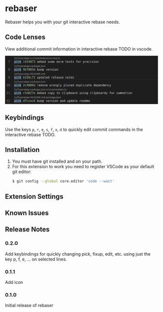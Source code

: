 # rebaser

Rebaser helps you with your git interactive rebase needs.

## Code Lenses

View additional commit information in interactive rebase TODO in vscode.

![Example code lenses](figures/lens_example.png)

## Keybindings

Use the keys `p`, `r`, `e`, `s`, `f`, `x`, `d` to quickly edit commit commands in the interactive rebase TODO.

## Installation

1. You must have git installed and on your path.
2. For this extension to work you need to register VSCode as your default git editor:
    ```bash
    $ git config --global core.editor 'code --wait'
    ```

## Extension Settings

## Known Issues

## Release Notes

### 0.2.0

Add keybindings for quickly changing pick, fixup, edit, etc. using just the key p, f, e, ... on selected lines.

### 0.1.1

Add icon

### 0.1.0

Initial release of rebaser
